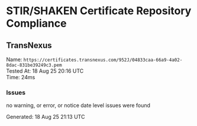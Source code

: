 # STIR/SHAKEN Certificate Repository Compliance

## TransNexus

Name: `https://certificates.transnexus.com/952J/04833caa-66a9-4a02-8dac-831be39249c3.pem`\
Tested At: 18 Aug 25 20:16 UTC\
Time: 24ms

### Issues

no warning, or error, or notice date level issues were found

Generated: 18 Aug 25 21:13 UTC